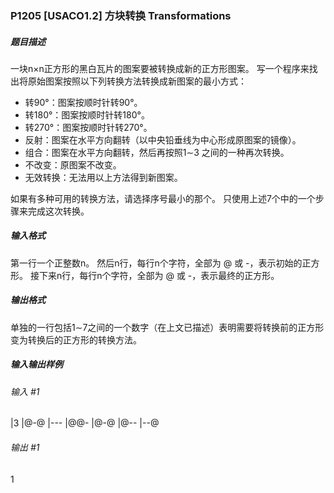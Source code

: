 ### P1205 [USACO1.2] 方块转换 Transformations

##### 题目描述
一块n×n正方形的黑白瓦片的图案要被转换成新的正方形图案。
写一个程序来找出将原始图案按照以下列转换方法转换成新图案的最小方式：

- 转90°：图案按顺时针转90°。
- 转180°：图案按顺时针转180°。
- 转270°：图案按顺时针转270°。
- 反射：图案在水平方向翻转（以中央铅垂线为中心形成原图案的镜像）。
- 组合：图案在水平方向翻转，然后再按照1∼3 之间的一种再次转换。
- 不改变：原图案不改变。
- 无效转换：无法用以上方法得到新图案。

如果有多种可用的转换方法，请选择序号最小的那个。
只使用上述7个中的一个步骤来完成这次转换。

##### 输入格式
第一行一个正整数n。
然后n行，每行n个字符，全部为 @ 或 -，表示初始的正方形。
接下来n行，每行n个字符，全部为 @ 或 -，表示最终的正方形。

##### 输出格式
单独的一行包括1∼7之间的一个数字（在上文已描述）表明需要将转换前的正方形变为转换后的正方形的转换方法。

##### 输入输出样例
###### 输入 #1

|3
|@-@
|---
|@@-
|@-@
|@--
|--@
  
###### 输出 #1

  1
